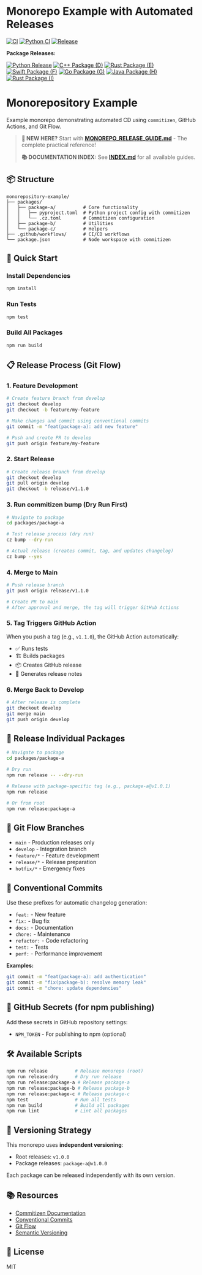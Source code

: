 # Monorepo Example with Automated Releases

[![CI](https://github.com/codefuturist/monorepository-example/actions/workflows/ci.yml/badge.svg)](https://github.com/codefuturist/monorepository-example/actions/workflows/ci.yml)
[![Python CI](https://github.com/codefuturist/monorepository-example/actions/workflows/python-ci.yml/badge.svg)](https://github.com/codefuturist/monorepository-example/actions/workflows/python-ci.yml)
[![Release](https://github.com/codefuturist/monorepository-example/actions/workflows/release.yml/badge.svg)](https://github.com/codefuturist/monorepository-example/actions/workflows/release.yml)

**Package Releases:**

[![Python Release](https://github.com/codefuturist/monorepository-example/actions/workflows/python-release.yml/badge.svg)](https://github.com/codefuturist/monorepository-example/actions/workflows/python-release.yml)
[![C++ Package (D)](https://github.com/codefuturist/monorepository-example/actions/workflows/package-d-release.yml/badge.svg)](https://github.com/codefuturist/monorepository-example/actions/workflows/package-d-release.yml)
[![Rust Package (E)](https://github.com/codefuturist/monorepository-example/actions/workflows/package-e-release.yml/badge.svg)](https://github.com/codefuturist/monorepository-example/actions/workflows/package-e-release.yml)
[![Swift Package (F)](https://github.com/codefuturist/monorepository-example/actions/workflows/swift-release.yml/badge.svg)](https://github.com/codefuturist/monorepository-example/actions/workflows/swift-release.yml)
[![Go Package (G)](https://github.com/codefuturist/monorepository-example/actions/workflows/package-g-release.yml/badge.svg)](https://github.com/codefuturist/monorepository-example/actions/workflows/package-g-release.yml)
[![Java Package (H)](https://github.com/codefuturist/monorepository-example/actions/workflows/java-release.yml/badge.svg)](https://github.com/codefuturist/monorepository-example/actions/workflows/java-release.yml)
[![Rust Package (I)](https://github.com/codefuturist/monorepository-example/actions/workflows/package-i-release.yml/badge.svg)](https://github.com/codefuturist/monorepository-example/actions/workflows/package-i-release.yml)

# Monorepository Example

Example monorepo demonstrating automated CD using `commitizen`, GitHub Actions, and Git Flow.

> **🚀 NEW HERE?** Start with **[MONOREPO_RELEASE_GUIDE.md](./MONOREPO_RELEASE_GUIDE.md)** - The complete practical reference!
>
> **📚 DOCUMENTATION INDEX:** See **[INDEX.md](./INDEX.md)** for all available guides.

## 📦 Structure

```
monorepository-example/
├── packages/
│   ├── package-a/          # Core functionality
│   │   ├── pyproject.toml  # Python project config with commitizen
│   │   └── .cz.toml        # Commitizen configuration
│   ├── package-b/          # Utilities
│   └── package-c/          # Helpers
├── .github/workflows/      # CI/CD workflows
└── package.json            # Node workspace with commitizen
```

## 🚀 Quick Start

### Install Dependencies

```bash
npm install
```

### Run Tests

```bash
npm test
```

### Build All Packages

```bash
npm run build
```

## 📋 Release Process (Git Flow)

### 1. Feature Development

```bash
# Create feature branch from develop
git checkout develop
git checkout -b feature/my-feature

# Make changes and commit using conventional commits
git commit -m "feat(package-a): add new feature"

# Push and create PR to develop
git push origin feature/my-feature
```

### 2. Start Release

```bash
# Create release branch from develop
git checkout develop
git pull origin develop
git checkout -b release/v1.1.0
```

### 3. Run commitizen bump (Dry Run First)

```bash
# Navigate to package
cd packages/package-a

# Test release process (dry run)
cz bump --dry-run

# Actual release (creates commit, tag, and updates changelog)
cz bump --yes
```

### 4. Merge to Main

```bash
# Push release branch
git push origin release/v1.1.0

# Create PR to main
# After approval and merge, the tag will trigger GitHub Actions
```

### 5. Tag Triggers GitHub Action

When you push a tag (e.g., `v1.1.0`), the GitHub Action automatically:

- ✅ Runs tests
- 🏗️ Builds packages
- 📦 Creates GitHub release
- 📝 Generates release notes

### 6. Merge Back to Develop

```bash
# After release is complete
git checkout develop
git merge main
git push origin develop
```

## 🔖 Release Individual Packages

```bash
# Navigate to package
cd packages/package-a

# Dry run
npm run release -- --dry-run

# Release with package-specific tag (e.g., package-a@v1.0.1)
npm run release

# Or from root
npm run release:package-a
```

## 🔄 Git Flow Branches

- `main` - Production releases only
- `develop` - Integration branch
- `feature/*` - Feature development
- `release/*` - Release preparation
- `hotfix/*` - Emergency fixes

## 📝 Conventional Commits

Use these prefixes for automatic changelog generation:

- `feat:` - New feature
- `fix:` - Bug fix
- `docs:` - Documentation
- `chore:` - Maintenance
- `refactor:` - Code refactoring
- `test:` - Tests
- `perf:` - Performance improvement

**Examples:**

```bash
git commit -m "feat(package-a): add authentication"
git commit -m "fix(package-b): resolve memory leak"
git commit -m "chore: update dependencies"
```

## 🔐 GitHub Secrets (for npm publishing)

Add these secrets in GitHub repository settings:

- `NPM_TOKEN` - For publishing to npm (optional)

## 🛠️ Available Scripts

```bash
npm run release          # Release monorepo (root)
npm run release:dry      # Dry run release
npm run release:package-a # Release package-a
npm run release:package-b # Release package-b
npm run release:package-c # Release package-c
npm test                 # Run all tests
npm run build            # Build all packages
npm run lint             # Lint all packages
```

## 🎯 Versioning Strategy

This monorepo uses **independent versioning**:

- Root releases: `v1.0.0`
- Package releases: `package-a@v1.0.0`

Each package can be released independently with its own version.

## 📚 Resources

- [Commitizen Documentation](https://commitizen-tools.github.io/commitizen/)
- [Conventional Commits](https://www.conventionalcommits.org/)
- [Git Flow](https://nvie.com/posts/a-successful-git-branching-model/)
- [Semantic Versioning](https://semver.org/)

## 📄 License

MIT
